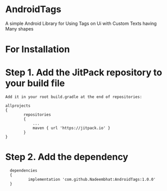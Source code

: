 # AndroidTags

A simple Android Library for Using Tags on Ui with Custom Texts having Many shapes

# For Installation

# Step 1. Add the JitPack repository to your build file
```
Add it in your root build.gradle at the end of repositories:

allprojects 
{
		repositories 
		{
			...
			maven { url 'https://jitpack.io' }
		}
}
```
  
  # Step 2. Add the dependency
  ```
  	dependencies 
	{
	        implementation 'com.github.Nadeembhat:AndroidTags:1.0.0'
	}
```

